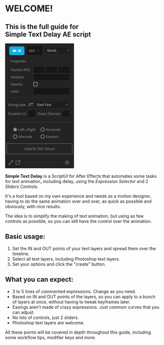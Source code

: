 # WELCOME! <!-- {docsify-ignore} -->
## This is the full guide for<br/>Simple Text Delay AE script <!-- {docsify-ignore} -->

![logo](_media/layout_SimpleTextDelay.jpg ':class=align-right :width=500px')

**Simple Text Delay** is a ScriptUI for After Effects that automates some tasks for text animation, including delay, using the *Expression Selector* and 2 *Sliders Controls*.

It's a tool based on my own experience and needs as a motion designer, having to do the same animation over and over, as quick as possible and obviously, with nice results.

The idea is to simplify the making of text animation, but using as few controls as possible, so you can still have the control over the animation. 

## Basic usage:<!-- {docsify-ignore} -->
1) Set the IN and OUT points of your text layers and spread them over the timeline.
2) Select all text layers, including Photoshop text layers.
3) Set your options and click the "create" button.

## What you can expect:<!-- {docsify-ignore} -->

* 3 to 5 lines of commented expressions. Change as you need.
* Based on IN and OUT points of the layers, so you can apply to a bunch of layers at once, without having to tweak keyframes later.
* Easings aren't made of crazy expressions. Just common curves that you can adjust.
* No lots of controls, just 2 sliders.
* Photoshop text layers are welcome.

All these points will be covered in depth throughout this guide, including some workflow tips, modifier keys and more.